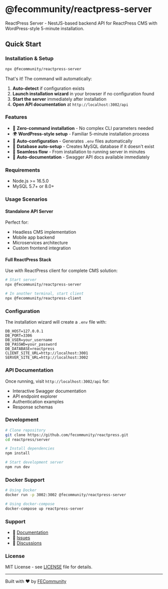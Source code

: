 # @fecommunity/reactpress-server

ReactPress Server - NestJS-based backend API for ReactPress CMS with WordPress-style 5-minute installation.

## Quick Start

### Installation & Setup

```bash
npx @fecommunity/reactpress-server
```

That's it! The command will automatically:

1. **Auto-detect** if configuration exists
2. **Launch installation wizard** in your browser if no configuration found
3. **Start the server** immediately after installation
4. **Open API documentation** at `http://localhost:3002/api`

### Features

- 🚀 **Zero-command installation** - No complex CLI parameters needed
- 🌍 **WordPress-style setup** - Familiar 5-minute installation process
- 🔧 **Auto-configuration** - Generates `.env` files automatically
- 🔌 **Database auto-setup** - Creates MySQL database if it doesn't exist
- 🎯 **Seamless flow** - From installation to running server in minutes
- 📖 **Auto-documentation** - Swagger API docs available immediately

### Requirements

- Node.js >= 16.5.0
- MySQL 5.7+ or 8.0+

### Usage Scenarios

#### Standalone API Server
Perfect for:
- Headless CMS implementation
- Mobile app backend
- Microservices architecture
- Custom frontend integration

#### Full ReactPress Stack
Use with ReactPress client for complete CMS solution:
```bash
# Start server
npx @fecommunity/reactpress-server

# In another terminal, start client
npx @fecommunity/reactpress-client
```

### Configuration

The installation wizard will create a `.env` file with:

```env
DB_HOST=127.0.0.1
DB_PORT=3306
DB_USER=your_username
DB_PASSWD=your_password
DB_DATABASE=reactpress
CLIENT_SITE_URL=http://localhost:3001
SERVER_SITE_URL=http://localhost:3002
```

### API Documentation

Once running, visit `http://localhost:3002/api` for:
- Interactive Swagger documentation
- API endpoint explorer
- Authentication examples
- Response schemas

### Development

```bash
# Clone repository
git clone https://github.com/fecommunity/reactpress.git
cd reactpress/server

# Install dependencies
npm install

# Start development server
npm run dev
```

### Docker Support

```bash
# Using Docker
docker run -p 3002:3002 @fecommunity/reactpress-server

# Using docker-compose
docker-compose up reactpress-server
```

### Support

- 📖 [Documentation](https://github.com/fecommunity/reactpress)
- 🐛 [Issues](https://github.com/fecommunity/reactpress/issues)
- 💬 [Discussions](https://github.com/fecommunity/reactpress/discussions)

### License

MIT License - see [LICENSE](LICENSE) file for details.

---

Built with ❤️ by [FECommunity](https://github.com/fecommunity)